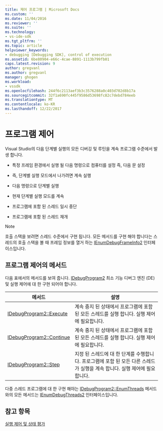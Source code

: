 ```yaml
---
title: 제어 프로그램 | Microsoft Docs
ms.custom: ''
ms.date: 11/04/2016
ms.reviewer: ''
ms.suite: ''
ms.technology:
- vs-ide-sdk
ms.tgt_pltfrm: ''
ms.topic: article
helpviewer_keywords:
- debugging [Debugging SDK], control of execution
ms.assetid: 6be80904-e66c-4cae-8891-1113b799fb01
caps.latest.revision: 9
author: gregvanl
ms.author: gregvanl
manager: ghogen
ms.workload:
- vssdk
ms.openlocfilehash: 244f6c2113aef3b3c3576288a0c403d702d8b17a
ms.sourcegitcommit: 32f1a690fc445f9586d53698fc82c7debd784eeb
ms.translationtype: MT
ms.contentlocale: ko-KR
ms.lasthandoff: 12/22/2017
---
```

# <a name="program-control"></a>프로그램 제어
Visual Studio의 다음 단계별 실행의 모든 디버깅 및 루틴을 계속 프로그램 수준에서 발생 합니다.  
  
-   특정 프레임 환경에서 실행 될 다음 명령으로 컴퓨터를 설정 즉, 다음 문 설정  
  
-   즉, 단계별 실행 모드에서 나가려면 계속 실행  
  
-   다음 명령으로 단계별 실행  
  
-   현재 단계별 실행 모드를 계속  
  
-   프로그램에 포함 된 스레드 일시 중단  
  
-   프로그램에 포함 된 스레드 재개  
  
> [!NOTE]
>  호출 스택을 보려면 스레드 수준에서 구현 됩니다. 모든 메서드를 구현 해야 합니다는 스레드의 호출 스택을 볼 때 프레임 정보를 열거 하는 [IEnumDebugFrameInfo2](../../extensibility/debugger/reference/ienumdebugframeinfo2.md) 인터페이스입니다.  
  
## <a name="methods-of-program-control"></a>프로그램 제어의 메서드  
 다음 표에서의 메서드를 보여 줍니다. [IDebugProgram2](../../extensibility/debugger/reference/idebugprogram2.md) 최소 기능 디버그 엔진 (DE) 및 실행 제어에 대 한 구현 되어야 합니다.  
  
|메서드|설명|  
|------------|-----------------|  
|[IDebugProgram2::Execute](../../extensibility/debugger/reference/idebugprogram2-execute.md)|계속 중지 된 상태에서 프로그램에 포함 된 모든 스레드를 실행 합니다. 실행 제어에 필요합니다.|  
|[IDebugProgram2::Continue](../../extensibility/debugger/reference/idebugprogram2-continue.md)|계속 중지 된 상태에서 프로그램에 포함 된 모든 스레드를 실행 합니다. 실행 제어에 필요합니다.|  
|[IDebugProgram2::Step](../../extensibility/debugger/reference/idebugprogram2-step.md)|지정 된 스레드에 대 한 단계를 수행합니다. 프로그램에 포함 된 모든 다른 스레드가 실행을 계속 합니다. 실행 제어에 필요합니다.|  
  
 다중 스레드 프로그램에 대 한 구현 해야는 [IDebugProgram2::EnumThreads](../../extensibility/debugger/reference/idebugprogram2-enumthreads.md) 메서드와의 모든 메서드는 [IEnumDebugThreads2](../../extensibility/debugger/reference/ienumdebugthreads2.md) 인터페이스입니다.  
  
## <a name="see-also"></a>참고 항목  
 [실행 제어 및 상태 평가](../../extensibility/debugger/execution-control-and-state-evaluation.md)